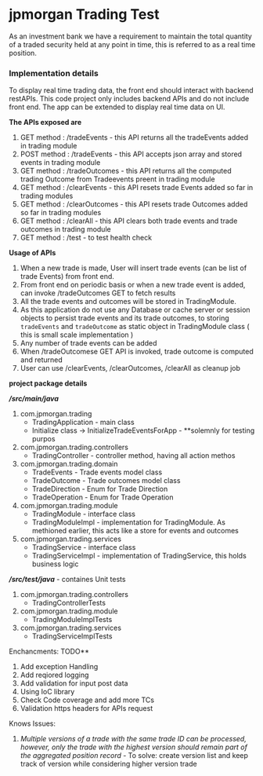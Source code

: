 # jpmorgan Trading Test

As an investment bank we have a requirement to maintain the total quantity of a traded security held at any point in time, this is referred to as a real time position.

### Implementation details

To display real time trading data, the front end should interact with backend restAPIs. 
This code project only includes backend APIs and do not include front end. The app can be extended to display real time data on UI.

**The APIs exposed are**

1. GET method  : /tradeEvents   - this API returns all the tradeEvents added in trading module
1. POST method : /tradeEvents   - this API accepts json array and stored events in trading module
1. GET method  : /tradeOutcomes - this API returns all the computed trading Outcome from Tradeevents preent in trading module 
1. GET method  : /clearEvents   - this API resets trade Events added so far in trading modules
1. GET method  : /clearOutcomes - this API resets trade Outcomes added so far in trading modules
1. GET method  : /clearAll      - this API clears both trade events and trade outcomes in trading module
1. GET method  : /test          - to test health check


**Usage of APIs**

1. When a new trade is made, User will insert trade events (can be list of trade Events) from front end. 
1. From front end on periodic basis or when a new trade event is added, can invoke /tradeOutcomes GET to fetch results
1. All the trade events and outcomes will be stored in TradingModule.
1. As this application do not use any Database or cache server or session objects to persist trade events and its trade outcomes, to storing `tradeEvents` and `tradeOutcome` as static object in TradingModule class ( this is small scale implementation )
1. Any number of trade events can be added
1. When /tradeOutcomese GET API is invoked, trade outcome is computed and returned
1. User can use /clearEvents, /clearOutcomes, /clearAll as cleanup job



**project package details**

_**/src/main/java**_

1. com.jpmorgan.trading 
     * TradingApplication - main class
     * Initialize class -> InitializeTradeEventsForApp - **solemnly for testing purpos
2. com.jpmorgan.trading.controllers
     * TradingController - controller method, having all action methos
3. com.jpmorgan.trading.domain 
     * TradeEvents    - Trade events model class
     * TradeOutcome   - Trade outcomes model class
     * TradeDirection - Enum for Trade Direction
     * TradeOperation - Enum for Trade Operation
4. com.jpmorgan.trading.module
     * TradingModule     - interface class
     * TradingModuleImpl - implementation for TradingModule. As methioned earlier, this acts like a store for events and outcomes
5. com.jpmorgan.trading.services
     * TradingService     - interface class
     * TradingServiceImpl - implementation of TradingService, this holds business logic
   
 _**/src/test/java**_ - containes Unit tests
 
1. com.jpmorgan.trading.controllers
     *  TradingControllerTests
2. com.jpmorgan.trading.module
     *  TradingModuleImplTests
3. com.jpmorgan.trading.services
     *  TradingServiceImplTests


Enchancments: TODO** 

1. Add exception Handling
1. Add reqiored logging
1. Add validation for input post data
1. Using IoC library
1. Check Code coverage and add more TCs
1. Validation https headers for APIs request

Knows Issues:

1. *Multiple versions of a trade with the same trade ID can be processed, however, only the trade with the highest version should remain part of the aggregated position record* -  To solve: create version list and keep track of version while considering higher version trade
